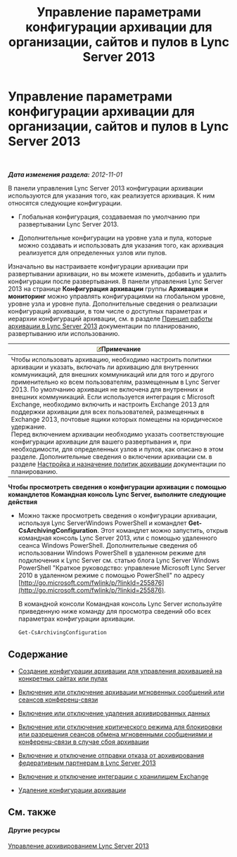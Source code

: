 ﻿---
title: Управление параметрами конфигурации архивации для организации, сайтов и пулов в Lync Server 2013
TOCTitle: Управление параметрами конфигурации архивации для организации, сайтов и пулов в Lync Server 2013
ms:assetid: 377a6f80-5f2b-4bc1-b507-e930a461fb1d
ms:mtpsurl: https://technet.microsoft.com/ru-ru/library/JJ204802(v=OCS.15)
ms:contentKeyID: 49309444
ms.date: 05/19/2016
mtps_version: v=OCS.15
ms.translationtype: HT
---

# Управление параметрами конфигурации архивации для организации, сайтов и пулов в Lync Server 2013

 

_**Дата изменения раздела:** 2012-11-01_

В панели управления Lync Server 2013 конфигурации архивации используются для указания того, как реализуется архивация. К ним относятся следующие конфигурации.

  - Глобальная конфигурация, создаваемая по умолчанию при развертывании Lync Server 2013.

  - Дополнительные конфигурации на уровне узла и пула, которые можно создавать и использовать для указания того, как архивация реализуется для определенных узлов или пулов.

Изначально вы настраиваете конфигурации архивации при развертывании архивации, но вы можете изменить, добавить и удалить конфигурации после развертывания. В панели управления Lync Server 2013 на странице **Конфигурация архивации** группы **Архивация и мониторинг** можно управлять конфигурациями на глобальном уровне, уровне узла и уровне пула. Дополнительные сведения о реализации конфигураций архивации, в том числе о доступных параметрах и иерархии конфигураций архивации, см. в разделе [Принцип работы архивации в Lync Server 2013](lync-server-2013-how-archiving-works.md) документации по планированию, развертыванию или использованию.

<table>
<thead>
<tr class="header">
<th><img src="images/Gg398412.note(OCS.15).gif" title="note" alt="note" />Примечание</th>
</tr>
</thead>
<tbody>
<tr class="odd">
<td>Чтобы использовать архивацию, необходимо настроить политики архивации и указать, включать ли архивацию для внутренних коммуникаций, для внешних коммуникаций или для того и другого применительно ко всем пользователям, размещенным в Lync Server 2013. По умолчанию архивация не включена для внутренних и внешних коммуникаций. Если используется интеграция с Microsoft Exchange, необходимо включить и настроить Exchange 2013 для поддержки архивации для всех пользователей, размещенных в Exchange 2013, почтовые ящики которых помещены на юридическое удержание.<br />
Перед включением архивации необходимо указать соответствующие конфигурации архивации для вашего развертывания и, при необходимости, для определенных узлов и пулов, как описано в этом разделе. Дополнительные сведения о включении архивации см. в разделе <a href="lync-server-2013-configuring-and-assigning-archiving-policies.md">Настройка и назначение политик архивации</a> документации по планированию.</td>
</tr>
</tbody>
</table>


**Чтобы просмотреть сведения о конфигурации архивации с помощью командлетов Командная консоль Lync Server, выполните следующие действия**

  - Можно также просмотреть сведения о конфигурации архивации, используя Lync ServerWindows PowerShell и командлет **Get-CsArchivingConfiguration**. Этот командлет можно запустить, открыв командная консоль Lync Server 2013, или с помощью удаленного сеанса Windows PowerShell. Дополнительные сведения об использовании Windows PowerShell в удаленном режиме для подключения к Lync Server см. статью блога Lync Server Windows PowerShell "Краткое руководство: управление Microsoft Lync Server 2010 в удаленном режиме с помощью PowerShell" по адресу [http://go.microsoft.com/fwlink/p/?linkId=255876](http://go.microsoft.com/fwlink/p/?linkid=255876).
    
    В командной консоли Командная консоль Lync Server используйте приведенную ниже команду для просмотра сведений обо всех параметрах конфигурации архивации.
    
        Get-CsArchivingConfiguration

## Содержание

  - [Создание конфигурации архивации для управления архивацией на конкретных сайтах или пулах](lync-server-2013-creating-an-archiving-configuration-to-manage-archiving-for-specific-sites-or-pools.md)

  - [Включение или отключение архивации мгновенных сообщений или сеансов конференц-связи](lync-server-2013-enabling-or-disabling-archiving-of-im-or-conferencing-sessions.md)

  - [Включение или отключение удаления архивированных данных](lync-server-2013-enabling-or-disabling-the-purging-of-archived-data.md)

  - [Включение или отключение критического режима для блокировки или разрешения сеансов обмена мгновенными сообщениями и конференц-связи в случае сбоя архивации](lync-server-2013-enabling-or-disabling-critical-mode-to-block-or-allow-im-and-web-conferencing-sessions-if-archiving-fails.md)

  - [Включение и отключение отправки отказа от архивирования федеративным партнерам в Lync Server 2013](lync-server-2013-enable-or-disable-sending-an-archiving-disclaimer-to-federated-partners.md)

  - [Включение и отключение интеграции с хранилищем Exchange](lync-server-2013-enabling-or-disabling-integration-with-exchange-storage.md)

  - [Удаление конфигурации архивации](lync-server-2013-deleting-an-archiving-configuration.md)

## См. также

#### Другие ресурсы

[Управление архивированием Lync Server 2013](lync-server-2013-managing-archiving.md)

